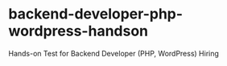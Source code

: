 # backend-developer-php-wordpress-handson
Hands-on Test for Backend Developer (PHP, WordPress) Hiring
